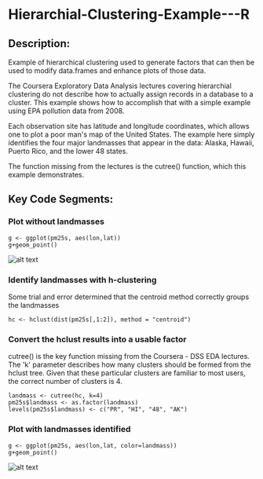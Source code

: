 # Hierarchial-Clustering-Example---R

## Description:
Example of hierarchical clustering used to generate factors that can then be used to modify data.frames and enhance plots of those data.

The Coursera Exploratory Data Analysis lectures covering hierarchial clustering do not describe how to actually assign records in a database to a cluster. This example shows how to accomplish that with a simple example using EPA pollution data from 2008.

Each observation site has latitude and longitude coordinates, which allows one to plot a poor man's map of the United States. The example here simply identifies the four major landmasses that appear in the data: Alaska, Hawaii, Puerto Rico, and the lower 48 states.

The function missing from the lectures is the cutree() function, which this example demonstrates.

## Key Code Segments:

### Plot without landmasses
```
g <- ggplot(pm25s, aes(lon,lat))
g+geom_point()
```

![alt text](https://github.com/wstreyer/Hierarchial-Clustering-Example---R/blob/master/nolandmasses.png "No Landmasses")

### Identify landmasses with h-clustering
Some trial and error determined that the centroid method correctly groups the landmasses
```
hc <- hclust(dist(pm25s[,1:2]), method = "centroid")
```

### Convert the hclust results into a usable factor
cutree() is the key function missing from the Coursera - DSS EDA lectures. The 'k' parameter describes how many clusters should be formed from the hclust tree. Given that these particular clusters are familiar to most users, the correct number of clusters is 4.
```
landmass <- cutree(hc, k=4)
pm25s$landmass <- as.factor(landmass)
levels(pm25s$landmass) <- c("PR", "HI", "48", "AK")
```

### Plot with landmasses identified
```
g <- ggplot(pm25s, aes(lon,lat, color=landmass))
g+geom_point()
```

![alt text](https://github.com/wstreyer/Hierarchial-Clustering-Example---R/blob/master/landmasses.png "Landmasses")
